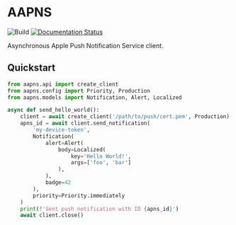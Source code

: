 # AAPNS

![Build](https://github.com/hennge/aapns/workflows/Main/badge.svg
)
[![Documentation Status](https://readthedocs.org/projects/aapns/badge/?version=latest)](http://aapns.readthedocs.io/en/latest/?badge=latest)

Asynchronous Apple Push Notification Service client.


## Quickstart


```python
from aapns.api import create_client
from aapns.config import Priority, Production
from aapns.models import Notification, Alert, Localized

async def send_hello_world():
    client = await create_client('/path/to/push/cert.pem', Production)
    apns_id = await client.send_notification(
        'my-device-token',
        Notification(
            alert=Alert(
                body=Localized(
                    key='Hello World!',
                    args=['foo', 'bar']
                ),
            ),
            badge=42
        ),
        priority=Priority.immediately
    )
    print(f'Sent push notification with ID {apns_id}')
    await client.close()
```
